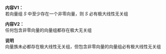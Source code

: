 **内容V1：**    
若向量组 $S$ 中至少存在一个非零向量，则 $S$ 必有极大线性无关组    
    
**内容V2：**    
任何包含非零向量的向量组都存在极大无关组    
    
**说明**    
向量族未必都存在极大线性无关组，但包含非零向量的向量组必有极大线性无关组    
